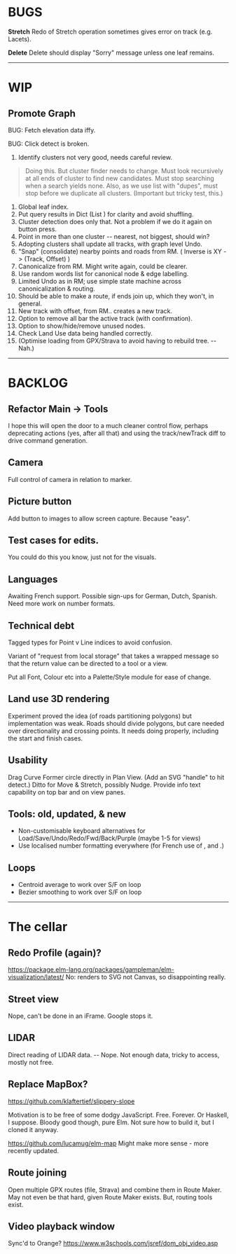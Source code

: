 
# BUGS

**Stretch** Redo of Stretch operation sometimes gives error on track (e.g. Lacets).

**Delete** Delete should display "Sorry" message unless one leaf remains.

--- 

# WIP

## Promote Graph

BUG: Fetch elevation data iffy.

BUG: Click detect is broken.

1. Identify clusters not very good, needs careful review.
> Doing this. But cluster finder needs to change.
> Must look recursively at all ends of cluster to find new candidates.
> Must stop searching when a search yields none.
> Also, as we use list with "dupes", must stop before we duplicate all clusters.
> (Important but tricky test, this.)
   1. Global leaf index.
   2. Put query results in Dict <track> (List <points>) for clarity and avoid shuffling. 
   3. Cluster detection does only that. Not a problem if we do it again on button press.
   4. Point in more than one cluster -- nearest, not biggest, should win?
   5. Adopting clusters shall update all tracks, with graph level Undo.
3. "Snap" (consolidate) nearby points and roads from RM. ( Inverse is XY -> (Track, Offset) )
4. Canonicalize from RM. Might write again, could be clearer.
5. Use random words list for canonical node & edge labelling. 
6. Limited Undo as in RM; use simple state machine across canonicalization & routing.
7. Should be able to make a route, if ends join up, which they won't, in general.
8. New track with offset, from RM.. creates a new track.
9. Option to remove all bar the active track (with confirmation).
10. Option to show/hide/remove unused nodes.
11. Check Land Use data being handled correctly.
12. (Optimise loading from GPX/Strava to avoid having to rebuild tree. -- Nah.)

---

# BACKLOG

## Refactor Main -> Tools

I hope this will open the door to a much cleaner control flow, perhaps deprecating
actions (yes, after all that) and using the track/newTrack diff to drive command generation.

## Camera

Full control of camera in relation to marker.

## Picture button

Add button to images to allow screen capture. Because "easy".

## Test cases for edits.

You could do this you know, just not for the visuals.

## Languages

Awaiting French support.
Possible sign-ups for German, Dutch, Spanish.
Need more work on number formats.

## Technical debt

Tagged types for Point v Line indices to avoid confusion.

Variant of "request from local storage" that takes a wrapped message so that the return value
can be directed to a tool or a view.

Put all Font, Colour etc into a Palette/Style module for ease of change.

## Land use 3D rendering

Experiment proved the idea (of roads partitioning polygons) but implementation was weak.
Roads should divide polygons, but care needed over directionality and crossing points.
It needs doing properly, including the start and finish cases.

## Usability

Drag Curve Former circle directly in Plan View. (Add an SVG "handle" to hit detect.)
Ditto for Move & Stretch, possibly Nudge.
Provide info text capability on top bar and on view panes.

## Tools: old, updated, & new

- Non-customisable keyboard alternatives for Load/Save/Undo/Redo/Fwd/Back/Purple (maybe 1-5 for views)
- Use localised number formatting everywhere (for French use of , and .)

## Loops

- Centroid average to work over S/F on loop
- Bezier smoothing to work over S/F on loop

---

# The cellar

## Redo Profile (again)?

https://package.elm-lang.org/packages/gampleman/elm-visualization/latest/
No: renders to SVG not Canvas, so disappointing really.

## Street view

Nope, can't be done in an iFrame. Google stops it.

## LIDAR

Direct reading of LIDAR data.
-- Nope. Not enough data, tricky to access, mostly not free.

## Replace MapBox?

https://github.com/klaftertief/slippery-slope

Motivation is to be free of some dodgy JavaScript.
Free. Forever.
Or Haskell, I suppose.
Bloody good though, pure Elm.
Not sure how to build it, but I cloned it anyway.

https://github.com/lucamug/elm-map
Might make more sense - more recently updated.

## Route joining

Open multiple GPX routes (file, Strava) and combine them in Route Maker.
May not even be that hard, given Route Maker exists.
But, routing tools exist.

## Video playback window

Sync'd to Orange?
https://www.w3schools.com/jsref/dom_obj_video.asp


